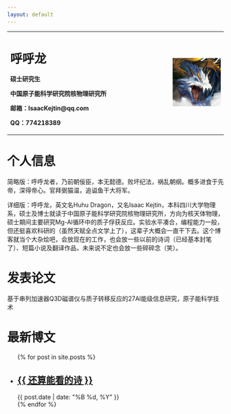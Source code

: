 ```yaml
---
layout: default
---
```


<!-- Text can be **bold**, _italic_, or ~~strikethrough~~.

[Link to another page](./another-page.html).

There should be whitespace between paragraphs.

There should be whitespace between paragraphs. We recommend including a README, or a file with information about your project. -->


<table border="0">
  <tr>
    <td width="75%">
      <h1>呼呼龙</h1>
      <p><b>硕士研究生</b></p>
      <p><b>中国原子能科学研究院核物理研究所</b></p>
      <p><b>邮箱：IsaacKejtin@qq.com</b></p>
      <p><b>QQ：774218389</b></p>
    </td>
    <td width="25%">
      <img src="/huhudragon.jpg" width="100%">     
    </td>
  </tr>
</table>



# 个人信息

简略版：呼呼龙者，乃前朝佞臣，本无懿德。败坏纪法，祸乱朝纲。概多进食于先帝，深得帝心。官拜弼猫温，追谥鱼干大将军。

详细版：呼呼龙，英文名Huhu Dragon，又名Isaac Kejtin，本科四川大学物理系，硕士及博士就读于中国原子能科学研究院核物理研究所，方向为核天体物理，硕士期间主要研究Mg-Al循环中的质子俘获反应。实验水平凑合，编程能力一般，但还挺喜欢科研的（虽然天赋全点文学上了），这辈子大概会一直干下去。这个博客就当个大杂烩吧，会放现在的工作，也会放一些以前的诗词（已经基本封笔了）、短篇小说及翻译作品，未来说不定也会放一些碎碎念（笑）。



# 发表论文

基于串列加速器Q3D磁谱仪与质子转移反应的27Al能级信息研究，原子能科学技术


# 最新博文

<ul class="post-list">
  {% for post in site.posts %}
    <li>
      <h2><a href="{{ post.url }}">{{ 还算能看的诗 }}</a></h2>
      <span class="post-date">{{ post.date | date: "%B %d, %Y" }}</span>
    </li>
  {% endfor %}
</ul>


<!-- ## Header 2

> This is a blockquote following a header.
>
> When something is important enough, you do it even if the odds are not in your favor.

### Header 3

```js
// Javascript code with syntax highlighting.
var fun = function lang(l) {
  dateformat.i18n = require('./lang/' + l)
  return true;
}
```

```ruby
# Ruby code with syntax highlighting
GitHubPages::Dependencies.gems.each do |gem, version|
  s.add_dependency(gem, "= #{version}")
end
```

#### Header 4

*   This is an unordered list following a header.
*   This is an unordered list following a header.
*   This is an unordered list following a header.

##### Header 5

1.  This is an ordered list following a header.
2.  This is an ordered list following a header.
3.  This is an ordered list following a header.

###### Header 6

| head1        | head two          | three |
|:-------------|:------------------|:------|
| ok           | good swedish fish | nice  |
| out of stock | good and plenty   | nice  |
| ok           | good `oreos`      | hmm   |
| ok           | good `zoute` drop | yumm  |

### There's a horizontal rule below this.

* * *

### Here is an unordered list:

*   Item foo
*   Item bar
*   Item baz
*   Item zip

### And an ordered list:

1.  Item one
1.  Item two
1.  Item three
1.  Item four

### And a nested list:

- level 1 item
  - level 2 item
  - level 2 item
    - level 3 item
    - level 3 item
- level 1 item
  - level 2 item
  - level 2 item
  - level 2 item
- level 1 item
  - level 2 item
  - level 2 item
- level 1 item

### Small image

![Octocat](https://github.githubassets.com/images/icons/emoji/octocat.png)

### Large image

![Branching](https://guides.github.com/activities/hello-world/branching.png)


### Definition lists can be used with HTML syntax.

<dl>
<dt>Name</dt>
<dd>Godzilla</dd>
<dt>Born</dt>
<dd>1952</dd>
<dt>Birthplace</dt>
<dd>Japan</dd>
<dt>Color</dt>
<dd>Green</dd>
</dl>

```
Long, single-line code blocks should not wrap. They should horizontally scroll if they are too long. This line should be long enough to demonstrate this.
```

```
The final element.
``` -->
